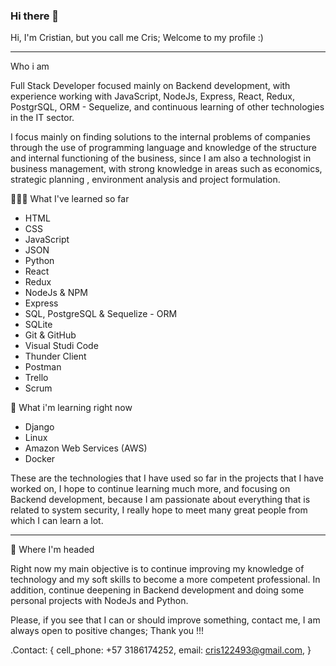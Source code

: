 ### Hi there 👋

Hi, I'm Cristian, but you call me Cris; Welcome to my profile :)
____________________________________________________________________

Who i am

Full Stack Developer focused mainly on Backend development, with experience working with JavaScript, NodeJs, Express, React, Redux, PostgrSQL, ORM - Sequelize, and continuous learning of other technologies in the IT sector.

I focus mainly on finding solutions to the internal problems of companies through the use of programming language and knowledge of the structure and internal functioning of the business, since I am also a technologist in business management, with strong knowledge in areas such as economics, strategic planning , environment analysis and project formulation.


👩🏻‍🎓 What I've learned so far
 - HTML
 - CSS
 - JavaScript
 - JSON
 - Python
 - React
 - Redux
 - NodeJs & NPM
 - Express
 - SQL, PostgreSQL & Sequelize - ORM
 - SQLite
 - Git & GitHub
 - Visual Studi Code
 - Thunder Client
 - Postman
 - Trello
 - Scrum

 🌱 What i'm learning right now
 - Django
 - Linux
 - Amazon Web Services (AWS)
 - Docker

These are the technologies that I have used so far in the projects that I have worked on, I hope to continue learning much more, and focusing on Backend development, because I am passionate about everything that is related to system security, I really hope to meet many great people from which I can learn a lot.

______________________________________________________________________________________________________________________________________________________________

🚀 Where I'm headed

Right now my main objective is to continue improving my knowledge of technology and my soft skills to become a more competent professional. In addition, continue deepening in Backend development and doing some personal projects with NodeJs and Python.

Please, if you see that I can or should improve something, contact me, I am always open to positive changes; Thank you !!!

.Contact: {
    cell_phone: +57 3186174252,
    email: cris122493@gmail.com,
    }

<!--
**Eduardo9324/Eduardo9324** is a ✨ _special_ ✨ repository because its `README.md` (this file) appears on your GitHub profile.

Here are some ideas to get you started:

- 🔭 I’m currently working on ...
- 🌱 I’m currently learning ...
- 👯 I’m looking to collaborate on ...
- 🤔 I’m looking for help with ...
- 💬 Ask me about ...
- 📫 How to reach me: ...
- 😄 Pronouns: ...
- ⚡ Fun fact: ...
-->
